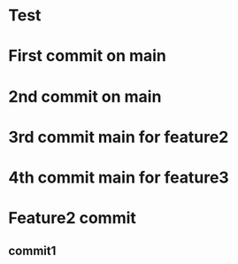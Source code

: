 # Test

# First commit on main
# 2nd commit on main
# 3rd commit main for feature2
# 4th commit main for feature3

# Feature2 commit
## commit1
